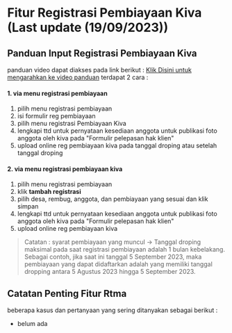 # Fitur Registrasi Pembiayaan Kiva (Last update (19/09/2023))
## Panduan Input Registrasi Pembiayaan Kiva
panduan video dapat diakses pada link berikut :
[Klik Disini untuk mengarahkan ke video panduan](https://drive.google.com/drive/folders/1lJiCX_eksi3ycI9Owl5APYi0qRPP7Jzo?hl=id)
terdapat 2 cara :
#### 1. via menu registrasi pembiayaan
  1. pilih menu registrasi pembiayaan
  2. isi formulir reg pembiayaan
  3. pilih menu registrasi Pembiayaan Kiva
  4. lengkapi ttd untuk pernyataan kesediaan anggota untuk publikasi foto anggota oleh kiva pada "Formulir pelepasan hak klien"
  5. upload online reg pembiayaan kiva pada tanggal droping atau setelah tanggal droping
#### 2. via menu registrasi pembiayaan kiva
  1. pilih menu registrasi pembiayaan
  2. klik **tambah registrasi**
  3. pilih desa, rembug, anggota, dan pembiayaan yang sesuai dan klik simpan
  4. lengkapi ttd untuk pernyataan kesediaan anggota untuk publikasi foto anggota oleh kiva pada "Formulir pelepasan hak klien"
  5. upload online reg pembiayaan kiva
> Catatan : syarat pembiayaan yang muncul -> Tanggal droping maksimal pada saat registrasi pembiayaan adalah 1 bulan kebelakang. Sebagai contoh, jika saat ini tanggal 5 September 2023, maka pembiayaan yang dapat didaftarkan adalah yang memiliki tanggal dropping antara 5 Agustus 2023 hingga 5 September 2023.

## Catatan Penting Fitur Rtma
beberapa kasus dan pertanyaan yang sering ditanyakan sebagai berikut :
- belum ada
